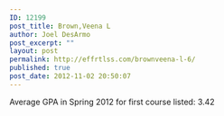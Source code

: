 ```yaml
---
ID: 12199
post_title: Brown,Veena L
author: Joel DesArmo
post_excerpt: ""
layout: post
permalink: http://effrtlss.com/brownveena-l-6/
published: true
post_date: 2012-11-02 20:50:07
---
```

<p>Average GPA in Spring 2012 for first course listed: 3.42</p>